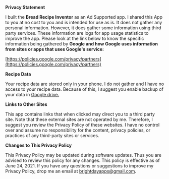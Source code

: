 **Privacy Statement**     

I built the **Bread Recipe Inventor** as an Ad Supported app. I shared this App to you at no cost to you and is intended for use as is. It does not gather any personal information. However, it does gather some information using third party services. These information are logs for app usage statistics to improve the app. Please look at the link below to know the specific information being gathered by **Google and how Google uses information from sites or apps that uses Google\'s service:**      

[https://policies.google.com/privacy/partners](https://policies.google.com/privacy/partners)         

**Recipe Data**     

Your recipe data are stored only in your phone. I do not gather and I have no access to your recipe data. Because of this, I suggest you enable backup of your data in [Google drive.](https://support.google.com/android/answer/2819582?hl=en)     

**Links to Other Sites**       

This app contains links that when clicked may direct you to a third party site. Note that these external sites are not operated by me. Therefore, I suggest you review the Privacy Policy of these websites. I have no control over and assume no responsibility for the content, privacy policies, or practices of any third-party sites or services.     

**Changes to This Privacy Policy**     

This Privacy Policy may be updated during software updates. Thus you are advised to review this policy for any changes. This policy is effective as of June 24, 2021. If you have any questions or suggestions to improve my Privacy Policy, drop me an email at brightdayapps@gmail.com.     
